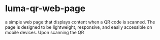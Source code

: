 # luma-qr-web-page

a simple web page that displays content when a QR code is scanned. The page is designed to be lightweight, responsive, and easily accessible on mobile devices. Upon scanning the QR
